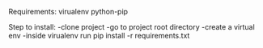 Requirements:
virualenv
python-pip

Step to install:
-clone project
-go to project root directory
-create a virtual env
-inside virualenv run pip install -r requirements.txt
